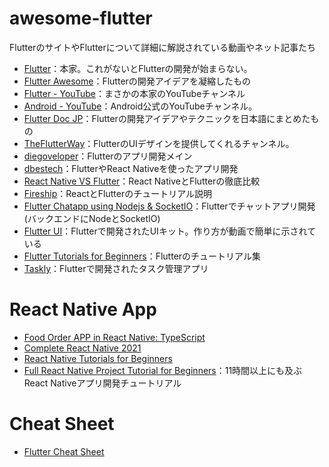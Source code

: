 # awesome-flutter

FlutterのサイトやFlutterについて詳細に解説されている動画やネット記事たち

* [Flutter](https://flutter.dev/)：本家。これがないとFlutterの開発が始まらない。
* [Flutter Awesome](https://flutterawesome.com/)：Flutterの開発アイデアを凝縮したもの
* [Flutter - YouTube](https://www.youtube.com/c/flutterdev)：まさかの本家のYouTubeチャンネル
* [Android - YouTube](https://www.youtube.com/channel/UC9M7-jzdU8CVrQo1JwmIdWA)：Android公式のYouTubeチャンネル。
* [Flutter Doc JP](https://flutter.ctrnost.com/)：Flutterの開発アイデアやテクニックを日本語にまとめたもの
* [TheFlutterWay](https://www.youtube.com/c/TheFlutterWay)：FlutterのUIデザインを提供してくれるチャンネル。
* [diegoveloper](https://www.youtube.com/c/diegoveloper/featured)：Flutterのアプリ開発メイン
* [dbestech](https://www.youtube.com/c/dbestech)：FlutterやReact Nativeを使ったアプリ開発
* [React Native VS Flutter](https://www.youtube.com/watch?v=X8ipUgXH6jw&t=6s&pp=ugMICgJqYRABGAE%3D)：React NativeとFlutterの徹底比較
* [Fireship](https://www.youtube.com/c/Fireship)：ReactとFlutterのチュートリアル説明
* [Flutter Chatapp using Nodejs & SocketIO](https://www.youtube.com/watch?v=uydBHliNXwE&list=PLtIU0BH0pkKovuEaNsrGE_Xd5Tz3m1zeC)：Flutterでチャットアプリ開発(バックエンドにNodeとSocketIO)
* [Flutter UI](https://www.youtube.com/playlist?list=PLgGjX33Qsw-FIWxoI2IJf7zsHyxzuFfK5)：Flutterで開発されたUIキット。作り方が動画で簡単に示されている
* [Flutter Tutorials for Beginners](https://www.youtube.com/watch?v=GQJovou6zuE&list=PL3nPgdhXQtHfC53Kl7oWsoq7TSX3e64Y1)：Flutterのチュートリアル集
* [Taskly](https://github.com/JobinBiju/Taskly)：Flutterで開発されたタスク管理アプリ


# React Native App

* [Food Order APP in React Native: TypeScript](https://www.youtube.com/watch?v=ClW3_QK4kt0&list=PLaLqLOj2bk9adCWmbY-h2CG6m0-WQ2W1k)
* [Complete React Native 2021](https://www.youtube.com/watch?v=ANdSdIlgsEw&t=11s&pp=ugMICgJqYRABGAE%3D)
* [React Native Tutorials for Beginners](https://www.youtube.com/watch?v=ur6I5m2nTvk&list=PL4cUxeGkcC9ixPU-QkScoRBVxtPPzVjrQ)
* [Full React Native Project Tutorial for Beginners](https://www.youtube.com/watch?v=7cBGU1zjCxU)：11時間以上にも及ぶReact Nativeアプリ開発チュートリアル

# Cheat Sheet

* [Flutter Cheat Sheet](https://github.com/Temidtech/Flutter-Cheat-Sheet)